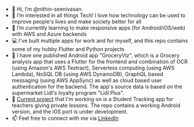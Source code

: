 - 👋 Hi, I’m @nithin-seenivasan.  
- 👀 I’m interested in all things Tech! I love how technology can be used to improve people's lives and make society better for all
- 🌱 I’m currently learning to make responsive apps (for Android/iOS/web) with AWS and Azure backends
- :computer: I've built multiple apps for work and for myself, and this repo contains some of my hobby Flutter and Python projects
- :file_folder: I have one published Android app "GroceryViz", which is a Grocery analysis app that uses a Flutter for the frontend and combination of OCR (using Amazon's AWS Textract), Serverless computing (using AWS Lambda), NoSQL DB (using AWS DynamoDB), GraphQL based messaging (using AWS AppSync) as well as cloud based user authentication for the backend. The app's source data is based on the supermarket Lidl's loyalty program "Lidl Plus". 
- :briefcase: [Current project](https://github.com/nithin-seenivasan/STT-Simple-Teaching-Tracker, "Simple Teaching Tracker") that I'm working on is a Student Tracking app for teachers giving private lessons. The repo contains a working Android version, and the iOS port is under development.
- 📫 Feel free to connect with me via [LinkedIn](https://www.linkedin.com/in/nithinseenivasan/, "LinkedIn Profile") 


<!---
nithin-seenivasan/nithin-seenivasan is a ✨ special ✨ repository because its `README.md` (this file) appears on your GitHub profile.
You can click the Preview link to take a look at your changes.
--->
